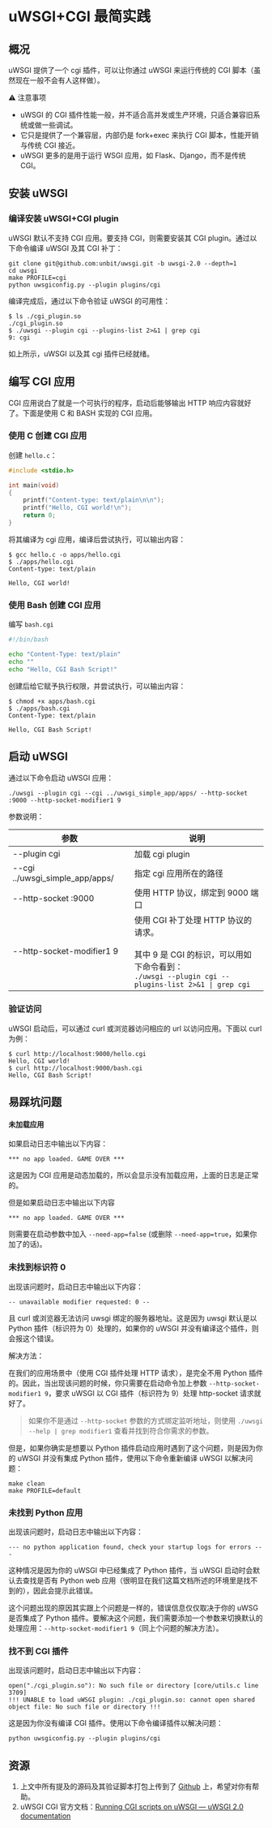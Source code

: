 # uWSGI+CGI 最简实践



## 概况
uWSGI 提供了一个 cgi 插件，可以让你通过 uWSGI 来运行传统的 CGI 脚本（虽然现在一般不会有人这样做）。

 ⚠️ 注意事项
- uWSGI 的 CGI 插件性能一般，并不适合高并发或生产环境，只适合兼容旧系统或做一些调试。
- 它只是提供了一个兼容层，内部仍是 fork+exec 来执行 CGI 脚本，性能开销与传统 CGI 接近。
- uWSGI 更多的是用于运行 WSGI 应用，如 Flask、Django，而不是传统 CGI。

## 安装 uWSGI
### 编译安装 uWSGI+CGI plugin
uWSGI 默认不支持 CGI 应用。要支持 CGI，则需要安装其 CGI plugin。通过以下命令编译 uWSGI 及其 CGI 补丁：
```shell
git clone git@github.com:unbit/uwsgi.git -b uwsgi-2.0 --depth=1
cd uwsgi
make PROFILE=cgi
python uwsgiconfig.py --plugin plugins/cgi
```

编译完成后，通过以下命令验证 uWSGI 的可用性：
```shell
$ ls ./cgi_plugin.so
./cgi_plugin.so
$ ./uwsgi --plugin cgi --plugins-list 2>&1 | grep cgi
9: cgi
```
如上所示，uWSGI 以及其 cgi 插件已经就绪。

## 编写 CGI 应用
CGI 应用说白了就是一个可执行的程序，启动后能够输出 HTTP 响应内容就好了。下面是使用 C 和 BASH 实现的 CGI 应用。

### 使用 C 创建 CGI 应用
创建 `hello.c`：
```c
#include <stdio.h>

int main(void)
{
    printf("Content-type: text/plain\n\n");
    printf("Hello, CGI world!\n");
    return 0;
}
```

将其编译为 cgi 应用，编译后尝试执行，可以输出内容：
```shell
$ gcc hello.c -o apps/hello.cgi 
$ ./apps/hello.cgi 
Content-type: text/plain

Hello, CGI world!
```


### 使用 Bash 创建 CGI 应用
编写 `bash.cgi`
```bash
#!/bin/bash

echo "Content-Type: text/plain"
echo ""
echo "Hello, CGI Bash Script!"
```

创建后给它赋予执行权限，并尝试执行，可以输出内容：
```shell
$ chmod +x apps/bash.cgi 
$ ./apps/bash.cgi 
Content-Type: text/plain

Hello, CGI Bash Script!
```

## 启动 uWSGI
通过以下命令启动 uWSGI 应用：
```shell
./uwsgi --plugin cgi --cgi ../uwsgi_simple_app/apps/ --http-socket :9000 --http-socket-modifier1 9
```
参数说明：

| 参数                            | 说明                                                                                                                                            |
| ------------------------------- | ----------------------------------------------------------------------------------------------------------------------------------------------- |
| --plugin cgi                    | 加载 cgi plugin                                                                                                                                 |
| --cgi ../uwsgi_simple_app/apps/ | 指定 cgi 应用所在的路径                                                                                                                         |
| --http-socket :9000             | 使用 HTTP 协议，绑定到 9000 端口                                                                                                                |
| --http-socket-modifier1 9       | 使用 CGI 补丁处理 HTTP 协议的请求。<br><br>其中 9 是 CGI 的标识，可以用如下命令看到：<br>`./uwsgi --plugin cgi --plugins-list 2>&1 \| grep cgi` |

### 验证访问
uWSGI 启动后，可以通过 curl 或浏览器访问相应的 url 以访问应用。下面以 curl 为例：
```shell
$ curl http://localhost:9000/hello.cgi
Hello, CGI world!
$ curl http://localhost:9000/bash.cgi
Hello, CGI Bash Script!
```

## 易踩坑问题
#### 未加载应用
如果启动日志中输出以下内容：
```log
*** no app loaded. GAME OVER ***
```
这是因为 CGI 应用是动态加载的，所以会显示没有加载应用，上面的日志是正常的。

但是如果启动日志中输出以下内容
```log
*** no app loaded. GAME OVER ***
```
则需要在启动参数中加入 `--need-app=false` (或删除 `--need-app=true`，如果你加了的话)。


### 未找到标识符 0
出现该问题时，启动日志中输出以下内容：
```log
-- unavailable modifier requested: 0 --
```
且 curl 或浏览器无法访问 uwsgi 绑定的服务器地址。这是因为 uwsgi 默认是以 Python 插件（标识符为 0）处理的，如果你的 uWSGI 并没有编译这个插件，则会报这个错误。

解决方法：

在我们的应用场景中（使用 CGI 插件处理 HTTP 请求），是完全不用 Python 插件的。因此，当出现该问题的时候，你只需要在启动命令加上参数 `--http-socket-modifier1 9`，要求 uWSGI 以 CGI 插件（标识符为 9）处理 http-socket 请求就好了。
> 如果你不是通过 `--http-socket` 参数的方式绑定监听地址，则使用 `./uwsgi --help | grep modifier1` 查看并找到符合你需求的参数。

但是，如果你确实是想要以 Python 插件启动应用时遇到了这个问题，则是因为你的 uWSGI 并没有集成 Python 插件，使用以下命令重新编译 uWSGI 以解决问题：
```shell
make clean
make PROFILE=default
```

### 未找到 Python 应用
出现该问题时，启动日志中输出以下内容：
```log
--- no python application found, check your startup logs for errors ---
```

这种情况是因为你的 uWSGI 中已经集成了 Python 插件，当 uWSGI 启动时会默认去查找是否有 Python web 应用（很明显在我们这篇文档所述的环境里是找不到的），因此会提示此错误。

这个问题出现的原因其实跟上个问题是一样的，错误信息仅仅取决于你的 uWSG 是否集成了 Python 插件。要解决这个问题，我们需要添加一个参数来切换默认的处理应用：`--http-socket-modifier1 9`（同上个问题的解决方法）。

### 找不到 CGI 插件
出现该问题时，启动日志中输出以下内容：
```log
open("./cgi_plugin.so"): No such file or directory [core/utils.c line 3709]
!!! UNABLE to load uWSGI plugin: ./cgi_plugin.so: cannot open shared object file: No such file or directory !!!
```

这是因为你没有编译 CGI 插件。使用以下命令编译插件以解决问题：
```shell
python uwsgiconfig.py --plugin plugins/cgi
```


## 资源
1. 上文中所有提及的源码及其验证脚本打包上传到了 [Github](https://github.com/focksor/simple_uwsgi_cgi_apps) 上，希望对你有帮助。
2. uWSGI CGI 官方文档：[Running CGI scripts on uWSGI — uWSGI 2.0 documentation](https://uwsgi-docs.readthedocs.io/en/latest/CGI.html)

